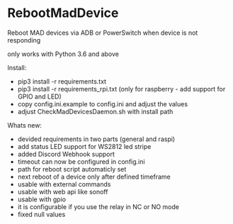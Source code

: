 # RebootMadDevice
Reboot MAD devices via ADB or PowerSwitch when device is not responding

only works with Python 3.6 and above

Install:
- pip3 install -r requirements.txt
- pip3 install -r requirements_rpi.txt (only for raspberry - add support for GPIO and LED)
- copy config.ini.example to config.ini and adjust the values
- adjust CheckMadDevicesDaemon.sh with install path

Whats new:
- devided requirements in two parts (general and raspi)
- add status LED support for WS2812 led stripe
- added Discord Webhook support
- timeout can now be configured in config.ini
- path for reboot script automaticly set
- next reboot of a device only after defined timeframe
- usable with external commands
- usable with web api like sonoff
- usable with gpio
- it is configurable if you use the relay in NC or NO mode
- fixed null values

